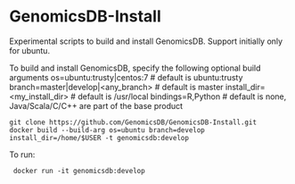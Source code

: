 # GenomicsDB-Install
Experimental scripts to build and install GenomicsDB. Support initially only for ubuntu.

To build and install GenomicsDB, specify the following optional build arguments
  os=ubuntu:trusty|centos:7 # default is ubuntu:trusty
  branch=master|develop|<any_branch> # default is master
  install_dir=<my_install_dir> # default is /usr/local
  bindings=R,Python # default is none, Java/Scala/C/C++ are part of the base product

```
git clone https://github.com/GenomicsDB/GenomicsDB-Install.git
docker build --build-arg os=ubuntu branch=develop install_dir=/home/$USER -t genomicsdb:develop
```

To run:

```
 docker run -it genomicsdb:develop
```
